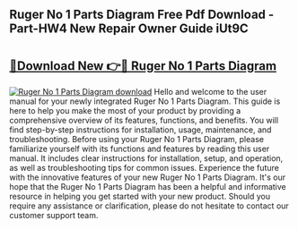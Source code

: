 ## Ruger No 1 Parts Diagram Free Pdf Download - Part-HW4 New Repair Owner Guide iUt9C

# <h2><a href="http://dfjiput.blite.top/?on=Ruger+No+1+Parts+Diagram">🔗Download New 👉🔴 Ruger No 1 Parts Diagram</a></h2>

[![Ruger No 1 Parts Diagram download](https://i.imgur.com/lujVjoI.png)](http://dfjiput.blite.top/?on=Ruger+No+1+Parts+Diagram)
Hello and welcome to the user manual for your newly integrated Ruger No 1 Parts Diagram. This guide is here to help you make the most of your product by providing a comprehensive overview of its features, functions, and benefits. You will find step-by-step instructions for installation, usage, maintenance, and troubleshooting. Before using your Ruger No 1 Parts Diagram, please familiarize yourself with its functions and features by reading this user manual. It includes clear instructions for installation, setup, and operation, as well as troubleshooting tips for common issues. Experience the future with the innovative features of your new Ruger No 1 Parts Diagram. It's our hope that the Ruger No 1 Parts Diagram has been a helpful and informative resource in helping you get started with your new product. Should you require any assistance or clarification, please do not hesitate to contact our customer support team.
